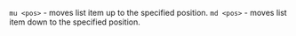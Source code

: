 `mu <pos>` - moves list item up to the specified position.
`md <pos>` - moves list item down to the specified position.
